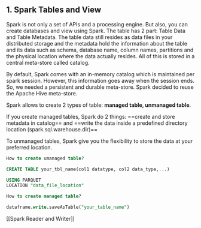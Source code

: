 ## 1. Spark Tables and View
Spark is not only a set of APIs and a processing engine. But also, you can create databases and view using Spark. The table has 2 part: Table Data and Table Metadata. The table data still resides as data files in your distributed storage and the metadata hold the information about the table and its data such as schema, database name, column names, partitions and the physical location where the data actually resides. All of this is stored in a central meta-store called catalog. 

By default, Spark comes with an in-memory catalog which is maintained per spark session. However, this information goes away when the session ends. So, we needed a persistent and durable meta-store. Spark decided to reuse the Apache Hive meta-store. 

Spark allows to create 2 types of table: **managed table, unmanaged table**.

If you create managed tables, Spark do 2 things: ==create and store metadata in catalog== and ==write the data inside a predefined directory location (spark.sql.warehouse.dir)== 

To unmanaged tables, Spark give you the flexibility to store the data at your preferred location. 

``` sql
How to create umanaged table?

CREATE TABLE your_tbl_name(col1 datatype, col2 data_type,...)

USING PARQUET
LOCATION "data_file_location"
```

```sql
How to create managed table?

dataframe.write.saveAsTable("your_table_name")
```




[[Spark Reader and Writer]]